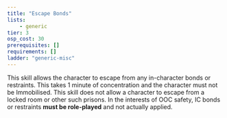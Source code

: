 ```yaml
---
title: "Escape Bonds"
lists:
    - generic
tier: 3
osp_cost: 30
prerequisites: []
requirements: []
ladder: "generic-misc"
---
```

This skill allows the character to escape from any in-character bonds or restraints. This takes 1 minute of concentration and the character must not be Immobilised. This skill does not allow a character to escape from a locked room or other such prisons. In the interests of OOC safety, IC bonds or restraints **must be role-played** and not actually applied.